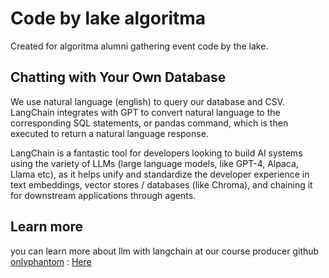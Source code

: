 # Code by lake algoritma

Created for algoritma alumni gathering event code by the lake.

## Chatting with Your Own Database

We use natural language (english) to query our database and CSV. LangChain integrates with GPT to convert natural language to the corresponding SQL statements, or pandas command, which is then executed to return a natural language response.

LangChain is a fantastic tool for developers looking to build AI systems using the variety of LLMs (large language models, like GPT-4, Alpaca, Llama etc), as it helps unify and standardize the developer experience in text embeddings, vector stores / databases (like Chroma), and chaining it for downstream applications through agents. 

## Learn more

you can learn more about llm with langchain at our course producer github [onlyphantom](https://github.com/onlyphantom) : [Here](https://github.com/onlyphantom/llm-python)
 
